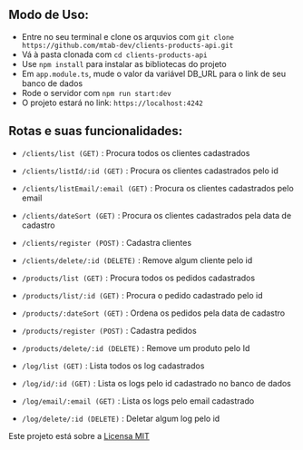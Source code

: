 ## Modo de Uso:
- Entre no seu terminal e clone os arquvios com ```git clone https://github.com/mtab-dev/clients-products-api.git```
- Vá à pasta clonada com ```cd clients-products-api```
- Use ```npm install``` para instalar as bibliotecas do projeto
- Em ```app.module.ts```, mude o valor da variável DB_URL para o link de seu banco de dados
- Rode o servidor com ```npm run start:dev```
- O projeto estará no link: ```https://localhost:4242```
  
## Rotas e suas funcionalidades:
- ```/clients/list (GET)``` : Procura todos os clientes cadastrados
- ```/clients/listId/:id (GET)``` : Procura os clientes cadastrados pelo id
- ```/clients/listEmail/:email (GET)``` : Procura os clientes cadastrados pelo email
- ```/clients/dateSort (GET)``` : Procura os clientes cadastrados pela data de cadastro
- ```/clients/register (POST)``` : Cadastra clientes
- ```/clients/delete/:id (DELETE)``` : Remove algum cliente pelo id
  
- ```/products/list (GET)``` : Procura todos os pedidos cadastrados
- ```/products/list/:id (GET)``` : Procura o pedido cadastrado pelo id
- ```/products/:dateSort (GET)``` : Ordena os pedidos pela data de cadastro
- ```/products/register (POST)``` : Cadastra pedidos
- ```/products/delete/:id (DELETE)``` : Remove um produto pelo Id
  
- ```/log/list (GET)``` : Lista todos os log cadastrados
- ```/log/id/:id (GET)``` : Lista os logs pelo id cadastrado no banco de dados
- ```/log/email/:email (GET)``` : Lista os logs pelo email cadastrado
- ```/log/delete/:id (DELETE)``` : Deletar algum log pelo id

Este projeto está sobre a [Licensa MIT](./LICENSE)

